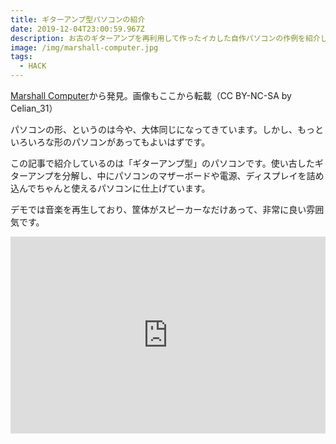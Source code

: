 ```yaml
---
title: ギターアンプ型パソコンの紹介
date: 2019-12-04T23:00:59.967Z
description: お古のギターアンプを再利用して作ったイカした自作パソコンの作例を紹介します。
image: /img/marshall-computer.jpg
tags:
  - HACK
---
```

[Marshall Computer](https://www.instructables.com/id/Marshall-Computer/)から発見。画像もここから転載（CC BY-NC-SA by Celian_31）

パソコンの形、というのは今や、大体同じになってきています。しかし、もっといろいろな形のパソコンがあってもよいはずです。

この記事で紹介しているのは「ギターアンプ型」のパソコンです。使い古したギターアンプを分解し、中にパソコンのマザーボードや電源、ディスプレイを詰め込んでちゃんと使えるパソコンに仕上げています。

デモでは音楽を再生しており、筐体がスピーカーなだけあって、非常に良い雰囲気です。

<iframe width="100%" height="315" src="https://www.youtube.com/embed/YIeeGahLIyo" frameborder="0" allow="accelerometer; autoplay; encrypted-media; gyroscope; picture-in-picture" allowfullscreen></iframe>
